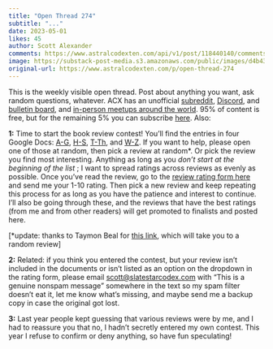 ```yaml
---
title: "Open Thread 274"
subtitle: "..."
date: 2023-05-01
likes: 45
author: Scott Alexander
comments: https://www.astralcodexten.com/api/v1/post/118440140/comments?&all_comments=true
image: https://substack-post-media.s3.amazonaws.com/public/images/d4b434b0-28c8-4290-b995-5ca37617b82b_255x255.webp
original-url: https://www.astralcodexten.com/p/open-thread-274
---
```

This is the weekly visible open thread. Post about anything you want, ask random questions, whatever. ACX has an unofficial [subreddit](https://www.reddit.com/r/slatestarcodex/), [Discord](https://discord.gg/RTKtdut), and [bulletin board](https://www.datasecretslox.com/index.php), and [in-person meetups around the world](https://www.lesswrong.com/community?filters%5B0%5D=SSC). 95% of content is free, but for the remaining 5% you can subscribe [here](https://astralcodexten.substack.com/subscribe?). Also:

**1:** Time to start the book review contest! You’ll find the entries in four Google Docs: [A-G](https://docs.google.com/document/d/10CiEI7aDL2bMIdx7yayy3vlq0TJ8dO5LGnG7yIDPiw8/edit), [H-S](https://docs.google.com/document/d/1vci14HMZ2UEJBs6mKCZZ2vHs-jVuPSsFsiN3cAENzXU/edit), [T-Th](https://docs.google.com/document/d/1AtGIIv371v0Yu35eNsIxJr67dw4SHOiGdKrqmoKt2hg/edit), and [W-Z](https://docs.google.com/document/d/1D2MGZ7HW1vRtOtfXYIx9BBUt6ubjEA2n06gpoHcxaFY/edit). If you want to help, please open one of those at random, then pick a review at random*. Or pick the review you find most interesting. Anything as long as you _don’t start at the beginning of the list_ ; I want to spread ratings across reviews as evenly as possible. Once you’ve read the review, go to the [review rating form here](https://docs.google.com/forms/d/e/1FAIpQLSfaC91fkh61awi_ikuHrSPz_ny3Dd3mcszZlqLHBFKAnTihmA/viewform) and send me your 1-10 rating. Then pick a new review and keep repeating this process for as long as you have the patience and interest to continue. I’ll also be going through these, and the reviews that have the best ratings (from me and from other readers) will get promoted to finalists and posted here.

[*update: thanks to Taymon Beal for [this link](https://random-review-75iwwpcceq-uc.a.run.app/), which will take you to a random review]

**2:** Related: if you think you entered the contest, but your review isn’t included in the documents or isn’t listed as an option on the dropdown in the rating form, please email scott@slatestarcodex.com with “This is a genuine nonspam message” somewhere in the text so my spam filter doesn’t eat it, let me know what’s missing, and maybe send me a backup copy in case the original got lost.

**3:** Last year people kept guessing that various reviews were by me, and I had to reassure you that no, I hadn’t secretly entered my own contest. This year I refuse to confirm or deny anything, so have fun speculating!
